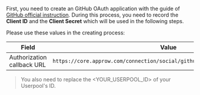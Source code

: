 <IntegrationDetailCard title="Create an OAuth Application on GitHub Developer Platform">

First, you need to create an GitHub OAuth application with the guide of [GitHub official instruction](https://developer.github.com/apps/building-oauth-apps/creating-an-oauth-app/). During this process, you need to record the **Client ID** and the **Client Secret** which will be used in the following steps.

Please use these values in the creating process:

| Field                      |                                    Value                                       |
| -------------------------- | :----------------------------------------------------------------------------: |
| Authorization callback URL | `https://core.approw.com/connection/social/github/<YOUR_USERPOOL_ID>/callback` |

> You also need to replace the <YOUR_USERPOOL_ID> of your Userpool's ID.

</IntegrationDetailCard>
